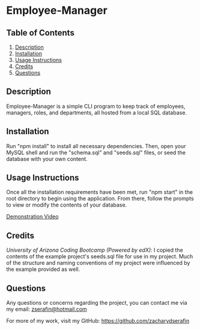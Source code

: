 # Employee-Manager


## Table of Contents

1. [Description](#description)
2. [Installation](#install)
3. [Usage Instructions](#usage)
4. [Credits](#credits)
5. [Questions](#questions)

## <a id="description"></a>Description 

Employee-Manager is a simple CLI program to keep track of employees, managers, roles, and departments, all hosted from a local SQL database.

## <a id="install"></a>Installation 

Run "npm install" to install all necessary dependencies. Then, open your MySQL shell and run the "schema.sql" and "seeds.sql" files, or seed the database with your own content.

## <a id="usage"></a>Usage Instructions 

Once all the installation requirements have been met, run "npm start" in the root directory to begin using the application. From there, follow the prompts to view or modify the contents of your database.

<a href="https://drive.google.com/file/d/17ky5tWl4a5fvscVoeuzFpiXIiLpWO2hx/view">Demonstration Video</a>

## <a id="credits"></a>Credits 

*University of Arizona Coding Bootcamp (Powered by edX)*: I copied the contents of the example project's seeds.sql file for use in my project. Much of the structure and naming conventions of my project were influenced by the example provided as well.

## <a id="questions"></a>Questions 

Any questions or concerns regarding the project, you can contact me via my email: zserafin@hotmail.com

For more of my work, visit my GitHub: https://github.com/zacharydserafin
